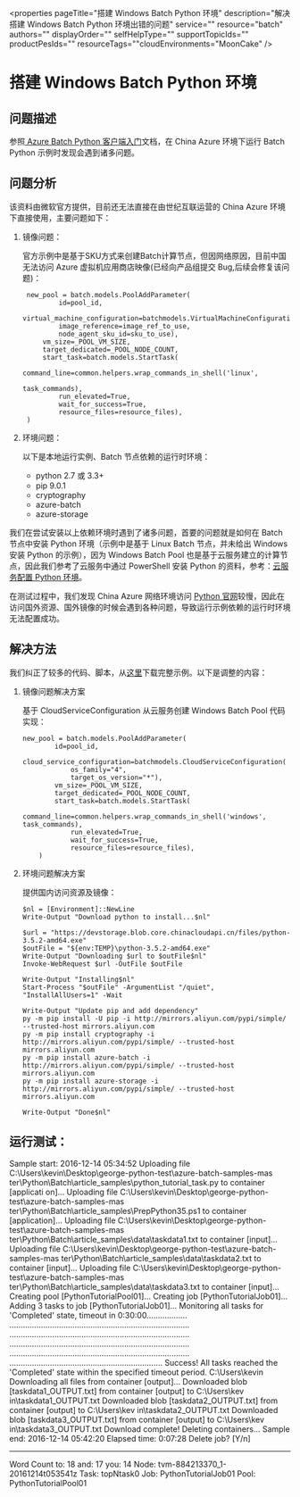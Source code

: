 <properties 
	pageTitle="搭建 Windows Batch Python 环境" 
	description="解决搭建 Windows Batch Python 环境出错的问题" 
	service=""
	resource="batch"
	authors=""
	displayOrder=""
	selfHelpType=""
    supportTopicIds=""
    productPesIds=""
    resourceTags=""​
    cloudEnvironments="MoonCake" 
/>
<tags 
	ms.service="batch-aog"
	ms.date="" 
	wacn.date="1/12/2016"
/>
# 搭建 Windows Batch Python 环境

## **问题描述**

参照[ Azure Batch Python 客户端入门](/documentation/articles/batch-python-tutorial)文档，在 China Azure 环境下运行 Batch Python 示例时发现会遇到诸多问题。

## **问题分析**

该资料由微软官方提供，目前还无法直接在由世纪互联运营的 China Azure 环境下直接使用，主要问题如下：

1. 镜像问题：

	官方示例中是基于SKU方式来创建Batch计算节点，但因网络原因，目前中国无法访问 Azure 虚拟机应用商店映像(已经向产品组提交 Bug,后续会修复该问题)：

	    new_pool = batch.models.PoolAddParameter(
	            id=pool_id,
	        virtual_machine_configuration=batchmodels.VirtualMachineConfiguration(
	            image_reference=image_ref_to_use,
	            node_agent_sku_id=sku_to_use),
	        vm_size=_POOL_VM_SIZE,
	        target_dedicated=_POOL_NODE_COUNT,
	        start_task=batch.models.StartTask(
	            command_line=common.helpers.wrap_commands_in_shell('linux',
	                                                               task_commands),
	            run_elevated=True,
	            wait_for_success=True,
	            resource_files=resource_files),
	    )

2. 环境问题：

	以下是本地运行实例、Batch 节点依赖的运行时环境：

	- python 2.7 或 3.3+ 
	- pip 9.0.1  
	- cryptography
	- azure-batch
	- azure-storage  

我们在尝试安装以上依赖环境时遇到了诸多问题，首要的问题就是如何在 Batch 节点中安装 Python 环境（示例中是基于 Linux Batch 节点，并未给出 Windows 安装 Python 的示例），因为 Windows Batch Pool 也是基于云服务建立的计算节点，因此我们参考了云服务中通过 PowerShell 安装 Python 的资料，参考：[云服务配置 Python 环境](/documentation/articles/cloud-services-python-ptvs)。

在测试过程中，我们发现 China Azure 网络环境访问 [Python 官网](https://www.python.org/)较慢，因此在访问国外资源、国外镜像的时候会遇到各种问题，导致运行示例依赖的运行时环境无法配置成功。

## **解决方法**

我们纠正了较多的代码、脚本，从[这里](https://github.com/hello-azure/azure-batch-windows-sample/)下载完整示例。以下是调整的内容：

1.	镜像问题解决方案

	基于 CloudServiceConfiguration 从云服务创建 Windows Batch Pool 代码实现：

		new_pool = batch.models.PoolAddParameter(
		        id=pool_id,
		        cloud_service_configuration=batchmodels.CloudServiceConfiguration(
		            os_family="4",
		            target_os_version="*"),
		        vm_size=_POOL_VM_SIZE,
		        target_dedicated=_POOL_NODE_COUNT,
		        start_task=batch.models.StartTask(
		            command_line=common.helpers.wrap_commands_in_shell('windows', task_commands),
		            run_elevated=True,
		            wait_for_success=True,
		            resource_files=resource_files),
		    )

2.	环境问题解决方案

	提供国内访问资源及镜像：
	
		$nl = [Environment]::NewLine
		Write-Output "Download python to install...$nl"
		
		$url = "https://devstorage.blob.core.chinacloudapi.cn/files/python-3.5.2-amd64.exe"
		$outFile = "${env:TEMP}\python-3.5.2-amd64.exe"
		Write-Output "Downloading $url to $outFile$nl"
		Invoke-WebRequest $url -OutFile $outFile
		
		Write-Output "Installing$nl"
		Start-Process "$outFile" -ArgumentList "/quiet", "InstallAllUsers=1" -Wait
		
		Write-Output "Update pip and add dependency"
		py -m pip install -U pip -i http://mirrors.aliyun.com/pypi/simple/ --trusted-host mirrors.aliyun.com 
		py -m pip install cryptography -i http://mirrors.aliyun.com/pypi/simple/ --trusted-host mirrors.aliyun.com
		py -m pip install azure-batch -i http://mirrors.aliyun.com/pypi/simple/ --trusted-host mirrors.aliyun.com
		py -m pip install azure-storage -i http://mirrors.aliyun.com/pypi/simple/ --trusted-host mirrors.aliyun.com
		
		Write-Output "Done$nl" 

## 运行测试：

Sample start: 2016-12-14 05:34:52
Uploading file C:\Users\kevin\Desktop\george-python-test\azure-batch-samples-mas ter\Python\Batch\article_samples\python_tutorial_task.py to container [applicati on]... Uploading file C:\Users\kevin\Desktop\george-python-test\azure-batch-samples-mas ter\Python\Batch\article_samples\PrepPython35.ps1 to container [application]... Uploading file C:\Users\kevin\Desktop\george-python-test\azure-batch-samples-mas ter\Python\Batch\article_samples\data\taskdata1.txt to container [input]... Uploading file C:\Users\kevin\Desktop\george-python-test\azure-batch-samples-mas ter\Python\Batch\article_samples\data\taskdata2.txt to container [input]... Uploading file C:\Users\kevin\Desktop\george-python-test\azure-batch-samples-mas ter\Python\Batch\article_samples\data\taskdata3.txt to container [input]... Creating pool [PythonTutorialPool01]... Creating job [PythonTutorialJob01]... Adding 3 tasks to job [PythonTutorialJob01]... Monitoring all tasks for 'Completed' state, timeout in 0:30:00.................. ................................................................................ ................................................................................ ................................................................................ ................................................................................ .................................................................... Success! All tasks reached the 'Completed' state within the specified timeout period. C:\Users\kevin Downloading all files from container [output]... Downloaded blob [taskdata1_OUTPUT.txt] from container [output] to C:\Users\kev in\taskdata1_OUTPUT.txt Downloaded blob [taskdata2_OUTPUT.txt] from container [output] to C:\Users\kev in\taskdata2_OUTPUT.txt Downloaded blob [taskdata3_OUTPUT.txt] from container [output] to C:\Users\kev in\taskdata3_OUTPUT.txt Download complete! Deleting containers...
Sample end: 2016-12-14 05:42:20 Elapsed time: 0:07:28
Delete job? [Y/n]
________________________________________
Word Count
to: 18 and: 17 you: 14
Node: tvm-884213370_1-20161214t053541z Task: topNtask0 Job: PythonTutorialJob01 Pool: PythonTutorialPool01
